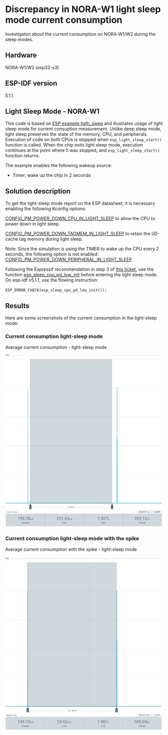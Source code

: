 # Discrepancy in NORA-W1 light sleep mode current consumption

Investigaton about the current consumption on NORA-W1/W2 during the sleep modes.

## Hardware

NORA-W1/W2 (esp32-s3)

## ESP-IDF version

5.1.1

## Light Sleep Mode - NORA-W1

This code is based on [ESP example ligth_sleep](examples/system/light_sleep) and illustrates usage of light sleep mode for current consuption measurement. Unlike deep sleep mode, light sleep preserves the state of the memory, CPU, and peripherals. Execution of code on both CPUs is stopped when `esp_light_sleep_start()` function is called. When the chip exits light sleep mode, execution continues at the point where it was stopped, and `esp_light_sleep_start()` function returns.

The example enables the following wakeup source:

- Timer: wake up the chip in 2 seconds

## Solution description

To get the light-sleep mode report on the ESP datasheet, it is necessary enabling the following Kconfig options:

[CONFIG_PM_POWER_DOWN_CPU_IN_LIGHT_SLEEP](https://docs.espressif.com/projects/esp-idf/en/v5.1.1/esp32s3/api-reference/kconfig.html#config-pm-power-down-cpu-in-light-sleep) to allow the CPU to power down in light sleep.

[CONFIG_PM_POWER_DOWN_TAGMEM_IN_LIGHT_SLEEP](https://docs.espressif.com/projects/esp-idf/en/v5.1.1/esp32s3/api-reference/kconfig.html#config-pm-power-down-tagmem-in-light-sleep) to retain the I/D-cache tag memory during light sleep.

Note: Since the simulation is using the TIMER to wake up the CPU every 2 seconds, the following option is not enabled: [CONFIG_PM_POWER_DOWN_PERIPHERAL_IN_LIGHT_SLEEP](https://docs.espressif.com/projects/esp-idf/en/v5.1.1/esp32s3/api-reference/kconfig.html#config-pm-power-down-peripheral-in-light-sleep). 

Following the Espressif recommendation in step 3 of [this ticket](https://glab.espressif.cn/technical_support/ublox/ublox_190121/issues/118#note_43300), use the function [esp_sleep_cpu_pd_low_init](https://docs.espressif.com/projects/esp-idf/en/v5.1.1/esp32s3/api-reference/system/sleep_modes.html#_CPPv425esp_sleep_cpu_pd_low_initv) before entering the light sleep mode. On esp-idf v5.1.1, use the flowing instruction:

`ESP_ERROR_CHECK(esp_sleep_cpu_pd_low_init());`

## Results

Here are some screenshots of the current consumption in the light-sleep mode:

### Current consumption light-sleep mode

Average current consumption - light-sleep mode

<img src="images/LSM_NORA_W1_board_with_UART_cable.png" alt="Current consumption light-sleep mode" width="500px"/>

### Current consumption light-sleep mode with the spike

Average current consumption with the spike - light-sleep mode

<img src="images/LSM_NORA_W1_board_with_UART_cable_with_spyke.png" alt="Current consumption light-sleep mode" width="500px"/>

